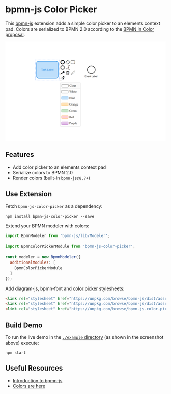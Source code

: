 # bpmn-js Color Picker

This [bpmn-js](https://github.com/bpmn-io/bpmn-js) extension adds a simple color picker to an elements context pad. Colors are serialized to BPMN 2.0 according to the [BPMN in Color proposal](https://github.com/bpmn-miwg/bpmn-in-color).

![bpmn-js color picker in action](./resources/screenshot.png)


## Features

* Add color picker to an elements context pad
* Serialize colors to BPMN 2.0
* Render colors (built-in `bpmn-js@8.7+`)


## Use Extension

Fetch `bpmn-js-color-picker` as a dependency:

```
npm install bpmn-js-color-picker --save
```

Extend your BPMN modeler with colors:

```javascript
import BpmnModeler from 'bpmn-js/lib/Modeler';

import BpmnColorPickerModule from 'bpmn-js-color-picker';

const modeler = new BpmnModeler({
  additionalModules: [
    BpmnColorPickerModule
  ]
});
```

Add diagram-js, bpmn-font and [color picker](./colors/color-picker.css) stylesheets:

```html
<link rel="stylesheet" href="https://unpkg.com/browse/bpmn-js/dist/assets/diagram-js.css" />
<link rel="stylesheet" href="https://unpkg.com/browse/bpmn-js/dist/assets/bpmn-font/css/bpmn-embedded.css" />
<link rel="stylesheet" href="https://unpkg.com/browse/bpmn-js-color-picker/colors/color-picker.css" />
```


## Build Demo

To run the live demo in the [`./example` directory](./example) (as shown in the screenshot above) execute:

```
npm start
```


## Useful Resources

* [Introduction to bpmn-js](https://bpmn.io/toolkit/bpmn-js/walkthrough/)
* [Colors are here](https://bpmn.io/blog/posts/2016-colors-bpmn-js.html)
